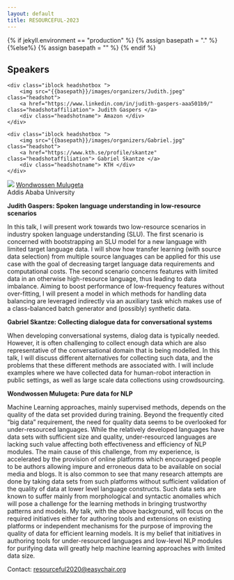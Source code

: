 ```yaml
---
layout: default
title: RESOURCEFUL-2023
---
```

{% if jekyll.environment  == "production" %}
        {% assign basepath = "." %}
        {%else%}
        {% assign basepath = "" %}
        {% endif %}


## Speakers

<div>

    <div class="iblock headshotbox ">
        <img src="{{basepath}}/images/organizers/Judith.jpeg" class="headshot">
        <a href="https://www.linkedin.com/in/judith-gaspers-aaa501b9/" class="headshotaffiliation"> Judith Gaspers </a>
        <div class="headshotname"> Amazon </div>
    </div> 

    <div class="iblock headshotbox ">
        <img src="{{basepath}}/images/organizers/Gabriel.jpg" class="headshot">
        <a href="https://www.kth.se/profile/skantze" class="headshotaffiliation"> Gabriel Skantze </a>
        <div class="headshotname"> KTH </div>
    </div>

   <div class="iblock headshotbox ">
        <img src="{{basepath}}/images/organizers/wondwossen.jpeg" class="headshot">
        <a href="https://www.linkedin.com/in/wondisho/?originalSubdomain=et" class="headshotaffiliation"> Wondwossen Mulugeta </a>
        <div class="headshotname"> Addis Ababa University </div>
   </div>

</div>


**Judith Gaspers: Spoken language understanding in low-resource scenarios**
 
In this talk, I will present work towards two low-resource scenarios in industry spoken language understanding (SLU). The first scenario is concerned with bootstrapping an SLU model for a new language with limited target language data. I will show how transfer learning (with source data selection) from multiple source languages can be applied for this use case with the goal of decreasing target language data requirements and computational costs. The second scenario concerns features with limited data in an otherwise high-resource language, thus leading to data imbalance. Aiming to boost performance of low-frequency features without over-fitting, I will present a model in which methods for handling data balancing are leveraged indirectly via an auxiliary task which makes use of a class-balanced batch generator and (possibly) synthetic data.



**Gabriel Skantze: Collecting dialogue data for conversational systems**

When developing conversational systems, dialog data is typically needed. However, it is often challenging to collect enough data which are also representative of the conversational domain that is being modelled.  In this talk, I will discuss different alternatives for collecting such data, and the problems that these different methods are associated with. I will include examples where we have collected data for human-robot interaction in public settings, as well as large scale data collections using crowdsourcing. 



**Wondwossen Mulugeta: Pure data for NLP**

Machine Learning approaches, mainly supervised methods, depends on the quality of the data set provided during training. Beyond the frequently cited “big data” requirement, the need for quality data seems to be overlooked for under-resourced languages. While the relatively developed languages have data sets with sufficient size and quality, under-resourced languages are lacking such value affecting both effectiveness and efficiency of NLP modules. The main cause of this challenge, from my experience, is accelerated by the provision of online platforms which encouraged people to be authors allowing impure and erroneous data to be available on social media and blogs. It is also common to see that many research attempts are done by taking data sets from such platforms without sufficient validation of the quality of data at lower level language constructs. Such data sets are known to suffer mainly from morphological and syntactic anomalies which will pose a challenge for the learning methods in bringing trustworthy patterns and models.  My talk, with the above background, will focus on the required initiatives either for authoring tools and extensions on existing platforms or independent mechanisms for the purpose of improving the quality of data for efficient learning models. It is my belief that initiatives in authoring tools for under-resourced languages and low-level NLP modules for purifying data will greatly help machine learning approaches with limited data size.


Contact: [resourceful2020@easychair.org](mailto:resourceful2020@easychair.org)
